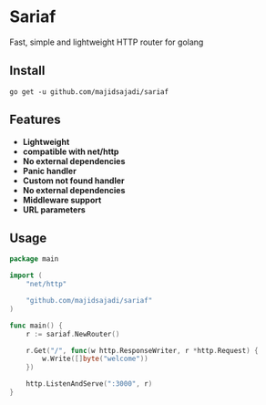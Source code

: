 # Sariaf

Fast, simple and lightweight HTTP router for golang

## Install

`go get -u github.com/majidsajadi/sariaf`

## Features

- **Lightweight**
- **compatible with net/http**
- **No external dependencies**
- **Panic handler**
- **Custom not found handler**
- **No external dependencies**
- **Middleware support**
- **URL parameters**

## Usage

```go
package main

import (
	"net/http"

	"github.com/majidsajadi/sariaf"
)

func main() {
    r := sariaf.NewRouter()

    r.Get("/", func(w http.ResponseWriter, r *http.Request) {
        w.Write([]byte("welcome"))
    })

    http.ListenAndServe(":3000", r)
}
```

